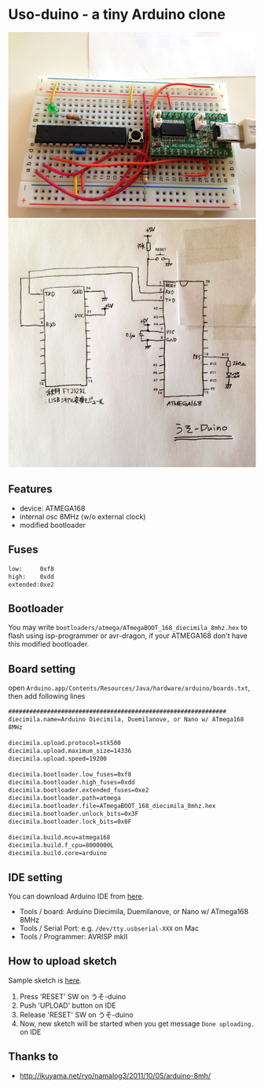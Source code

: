 Uso-duino - a tiny Arduino clone
===============

![photo](doc/photo.jpg)
![schematic](doc/uso_sch.jpg)

## Features

- device: ATMEGA168
- internal osc 8MHz (w/o external clock)
- modified bootloader

## Fuses

    low:     0xf8
    high:    0xdd
    extended:0xe2

## Bootloader

You may write `bootloaders/atmega/ATmegaBOOT_168_diecimila_8mhz.hex` to flash using isp-programmer or avr-dragon, if your ATMEGA168 don't have this modified bootloader.


## Board setting

open `Arduino.app/Contents/Resources/Java/hardware/arduino/boards.txt`, then add following lines

    ##############################################################
    diecimila.name=Arduino Diecimila, Duemilanove, or Nano w/ ATmega168 8MHz
    
    diecimila.upload.protocol=stk500
    diecimila.upload.maximum_size=14336
    diecimila.upload.speed=19200
    
    diecimila.bootloader.low_fuses=0xf8
    diecimila.bootloader.high_fuses=0xdd
    diecimila.bootloader.extended_fuses=0xe2
    diecimila.bootloader.path=atmega
    diecimila.bootloader.file=ATmegaBOOT_168_diecimila_8mhz.hex
    diecimila.bootloader.unlock_bits=0x3F
    diecimila.bootloader.lock_bits=0x0F
    
    diecimila.build.mcu=atmega168
    diecimila.build.f_cpu=8000000L
    diecimila.build.core=arduino

## IDE setting

You can download Arduino IDE from [here](http://arduino.cc/en/Guide/HomePage).

- Tools / board: Arduino Diecimila, Duemilanove, or Nano w/ ATmega168 8MHz
- Tools / Serial Port: e.g. `/dev/tty.usbserial-XXX` on Mac
- Tools / Programmer: AVRISP mkII

## How to upload sketch

Sample sketch is [here](https://github.com/gnrr/uso-duino/blob/master/doc/sample_led0.ino).

1. Press 'RESET' SW on うそ-duino
1. Push 'UPLOAD' button on IDE
1. Release 'RESET' SW on うそ-duino
1. Now, new sketch will be started when you get message `Done uploading.` on IDE

## Thanks to

- http://ikuyama.net/ryo/namalog3/2011/10/05/arduino-8mh/
